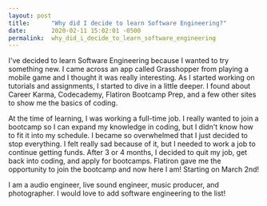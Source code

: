 ```yaml
---
layout: post
title:      "Why did I decide to learn Software Engineering?"
date:       2020-02-11 15:02:01 -0500
permalink:  why_did_i_decide_to_learn_software_engineering
---
```


I've decided to learn Software Engineering because I wanted to try something new. I came across an app called Grasshopper from playing a mobile game and I thought it was really interesting. As I started working on tutorials and assignments, I started to dive in a little deeper. I found about Career Karma, Codecademy, Flatiron Bootcamp Prep, and a few other sites to show me the basics of coding.
 
 At the time of learning, I was working a full-time job. I really wanted to join a bootcamp so I can expand my knowledge in coding, but I didn't know how to fit it into my schedule. I became so overwhelmed that I just decided to stop everything. I felt really sad because of it, but I needed to work a job to continue getting funds. After 3 or 4 months, I decided to quit my job, get back into coding, and apply for bootcamps. Flatiron gave me the opportunity to join the bootcamp and now here I am! Starting on March 2nd!
 
I am a audio engineer, live sound engineer, music producer, and photographer. I would love to add software engineering to the list!
